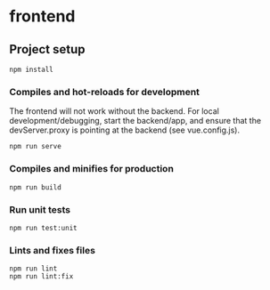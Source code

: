 # frontend

## Project setup
```
npm install
```

### Compiles and hot-reloads for development
The frontend will not work without the backend.  For local development/debugging, start the backend/app, and ensure that the devServer.proxy is pointing at the backend (see vue.config.js).  
```
npm run serve
```

### Compiles and minifies for production
```
npm run build
```

### Run unit tests
```
npm run test:unit
```

### Lints and fixes files
```
npm run lint
npm run lint:fix
```

